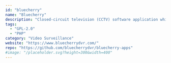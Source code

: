 ```yaml
---
id: "bluecherry"
name: "Bluecherry"
description: "Closed-circuit television (CCTV) software application which supports IP and Analog cameras."
tags:
  - "GPL-2.0"
  - "PHP"
category: "Video Surveillance"
website: "https://www.bluecherrydvr.com/"
repo: "https://github.com/bluecherrydvr/bluecherry-apps"
#image: "/placeholder.svg?height=300&width=400"
---
```


